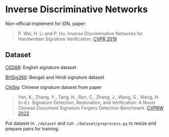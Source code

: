 # Inverse Discriminative Networks

Non-official implement for IDN, paper:

> P. Wei, H. Li and P. Hu. Inverse Discriminative Networks for Handwritten Signature Verification. [CVPR 2019](https://openaccess.thecvf.com/content_CVPR_2019/papers/Wei_Inverse_Discriminative_Networks_for_Handwritten_Signature_Verification_CVPR_2019_paper.pdf)



## Dataset

[CEDAR](http://www.cedar.buffalo.edu/NIJ/data/signatures.rar): English signature dataset

[BHSig260](https://drive.google.com/file/d/0B29vNACcjvzVc1RfVkg5dUh2b1E): Bengali and Hindi signature dataset

[ChiSig](https://drive.google.com/file/d/176bG9Hp_uX9bJvIFt437wqAbEqEMqsO7/view?usp=sharing): Chinese signature dataset from paper
> Yan, K., Zhang, Y., Tang, H., Ren, C., Zhang, J., Wang, G., Wang, H. (n.d.). Signature Detection, Restoration, and Verification: A Novel Chinese Document Signature Forgery Detection Benchmark. [CVPRW 2022](https://openaccess.thecvf.com/content/CVPR2022W/SketchDL/papers/Yan_Signature_Detection_Restoration_and_Verification_A_Novel_Chinese_Document_Signature_CVPRW_2022_paper.pdf)

Put dataset in `./dataset` and run `./dataset/preprocess.py` to resize and prepare pairs for training.